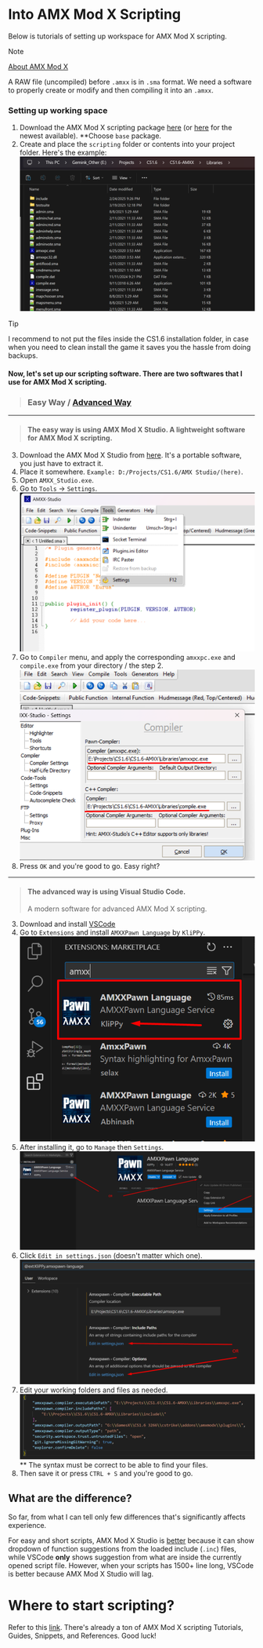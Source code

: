 # Into AMX Mod X Scripting
Below is tutorials of setting up workspace for AMX Mod X scripting.

> [!NOTE]
> [About AMX Mod X](https://www.amxmodx.org/about.php)
> 
> A RAW file (uncompiled) before `.amxx` is in `.sma` format. We need a software to properly create or modify and then compiling it into an `.amxx`.

### Setting up working space
1. Download the AMX Mod X scripting package [here](https://www.amxmodx.org/downloads-new.php) (or [here](https://www.amxmodx.org/downloads-new.php?branch=master) for the newest available). **Choose `base` package.
2. Create and place the `scripting` folder or contents into your project folder. Here's the example:
![AMX Mod X Minimal Files](https://github.com/asdian/CS1.6-Tuts/blob/main/Pics/AMXX-Scripting/AMXStudio/Screenshot_1.png)
> [!TIP]
> I recommend to not put the files inside the CS1.6 installation folder, in case when you need to clean install the game it saves you the hassle from doing backups.

#### Now, let's set up our scripting software. There are two softwares that I use for AMX Mod X scripting.

> ### Easy Way / [Advanced Way](https://github.com/asdian/CS1.6-Tuts/blob/main/AMXModX-Scripts.md#the-advanced-way-is-using-visual-studio-code)
---
> #### The easy way is using AMX Mod X Studio. A lightweight software for AMX Mod X scripting.

3. Download the AMX Mod X Studio from [here](https://sourceforge.net/projects/amxmodx/files/AMX%20Mod%20X%20Studio/1.4.3%20final/AMXX_Studio_1.4.3_final.zip/download). It's a portable software, you just have to extract it.
4. Place it somewhere. `Example: D:/Projects/CS1.6/AMX Studio/(here)`.
5. Open `AMXX_Studio.exe`.
6. Go to `Tools` -> `Settings`.
![AMXX Studio 1](https://github.com/asdian/CS1.6-Tuts/blob/main/Pics/AMXX-Scripting/AMXStudio/Screenshot_2.png)
7. Go to `Compiler` menu, and apply the corresponding `amxxpc.exe` and `compile.exe` from your directory / the step 2.
![AMXX Studio 2](https://github.com/asdian/CS1.6-Tuts/blob/main/Pics/AMXX-Scripting/AMXStudio/Screenshot_3.png)
8. Press `OK` and you're good to go. Easy right?
---
> #### The advanced way is using Visual Studio Code.
> A modern software for advanced AMX Mod X scripting.

3. Download and install [VSCode](https://code.visualstudio.com/)
4. Go to `Extensions` and install `AMXXPawn Language` by `KliPPy`.
![AMXX VScode1](https://github.com/asdian/CS1.6-Tuts/blob/main/Pics/AMXX-Scripting/VSCode/Screenshot_1.png)
5. After installing it, go to `Manage` then `Settings`.
![AMXX VSCode2](https://github.com/asdian/CS1.6-Tuts/blob/main/Pics/AMXX-Scripting/VSCode/Screenshot_2.png)
6. Click `Edit in settings.json` (doesn't matter which one).
![AMXX VSCode3](https://github.com/asdian/CS1.6-Tuts/blob/main/Pics/AMXX-Scripting/VSCode/Screenshot_3.png)
7. Edit your working folders and files as needed.
![AMXX VSCode4](https://github.com/asdian/CS1.6-Tuts/blob/main/Pics/AMXX-Scripting/VSCode/Screenshot_4.png)
** The syntax must be correct to be able to find your files.
8. Then save it or press `CTRL + S` and you're good to go.

## What are the difference?
So far, from what I can tell only few differences that's significantly affects experience.

For easy and short scripts, AMX Mod X Studio is <ins>better</ins> because it can show dropdown of function suggestions from the loaded include (`.inc`) files, while VSCode **only** shows suggestion from what are inside the currently opened script file. However, when your scripts has 1500+ line long, VSCode is better because AMX Mod X Studio will lag.

# Where to start scripting?
Refer to this [link](https://forums.alliedmods.net/showthread.php?t=172936). There's already a ton of AMX Mod X scripting Tutorials, Guides, Snippets, and References. Good luck!

